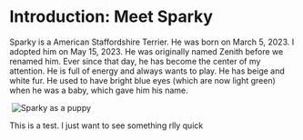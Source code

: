 <html>
  <h1>
    Introduction: Meet Sparky
  </h1>
  <p>
    Sparky is a American Staffordshire Terrier. He was born on March 5, 2023. I adopted him on May 15, 2023. He was originally named Zenith before we renamed him. Ever since that day, he has become the center of my attention. He is full of energy and always wants to play. He has beige and white fur. He used to have bright blue eyes (which are now light green) when he was a baby, which gave him his name.
  </p>
 <img>
<img src="//www.html.am/images/samples/remarkables_queenstown_new_zealand-300x225.jpg" alt="Sparky as a puppy" class="GeneratedImage">

  <p>
    This is a test. I just want to see something rlly quick
  </p>
</html>
